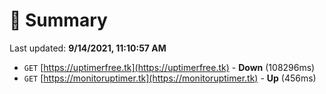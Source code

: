 # 📖 Summary
Last updated: **9/14/2021, 11:10:57 AM**

- `GET` [https://uptimerfree.tk](https://uptimerfree.tk) - **Down** (108296ms)
- `GET` [https://monitoruptimer.tk](https://monitoruptimer.tk) - **Up** (456ms)
